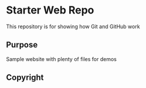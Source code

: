 # Starter Web Repo

This repository is for showing how Git and GitHub work

## Purpose

Sample website with plenty of files for demos

## Copyright 